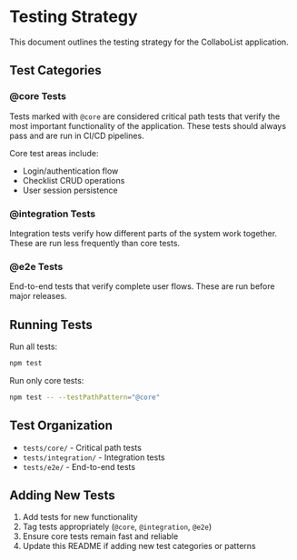 # Testing Strategy

This document outlines the testing strategy for the CollaboList application.

## Test Categories

### @core Tests

Tests marked with `@core` are considered critical path tests that verify the most important functionality of the application. These tests should always pass and are run in CI/CD pipelines.

Core test areas include:
- Login/authentication flow
- Checklist CRUD operations
- User session persistence

### @integration Tests

Integration tests verify how different parts of the system work together. These are run less frequently than core tests.

### @e2e Tests

End-to-end tests that verify complete user flows. These are run before major releases.

## Running Tests

Run all tests:
```bash
npm test
```

Run only core tests:
```bash
npm test -- --testPathPattern="@core"
```

## Test Organization

- `tests/core/` - Critical path tests
- `tests/integration/` - Integration tests
- `tests/e2e/` - End-to-end tests

## Adding New Tests

1. Add tests for new functionality
2. Tag tests appropriately (`@core`, `@integration`, `@e2e`)
3. Ensure core tests remain fast and reliable
4. Update this README if adding new test categories or patterns
